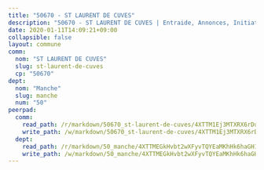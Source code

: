 ```yaml
---
title: "50670 - ST LAURENT DE CUVES"
description: "50670 - ST LAURENT DE CUVES | Entraide, Annonces, Initiatives"
date: 2020-01-11T14:09:21+09:00
collapsible: false
layout: commune
comm:
  nom: "ST LAURENT DE CUVES"
  slug: st-laurent-de-cuves
  cp: "50670"
dept:
  nom: "Manche"
  slug: manche
  num: "50"
peerpad:
  comm:
    read_path: /r/markdown/50670_st-laurent-de-cuves/4XTTM1Ej3MTXRX6rDute8x1zMmojHyTjt9dEYpZ1NxY3XR6gw
    write_path: /w/markdown/50670_st-laurent-de-cuves/4XTTM1Ej3MTXRX6rDute8x1zMmojHyTjt9dEYpZ1NxY3XR6gw-K3TgTwmG2ZKLjNqrEhcVXj8vYfRx7VTH33H93zAbSXYjQ4X36JBcM7LjQFse9mxucoMq9BwGVJ2DSn8fKfgtSETqoNURR5W7uv6SsbPvWzbEyTakWdcr5Pcmkd4d1ZRENdwXdeud
  dept:
    read_path: /r/markdown/50_manche/4XTTMEGkHvbt2wXFyvTQYEaMKhHk6haGH1SzsRNevKgBDTuXr
    write_path: /w/markdown/50_manche/4XTTMEGkHvbt2wXFyvTQYEaMKhHk6haGH1SzsRNevKgBDTuXr-K3TgUSx1rwmRRLqHcTLLdo4dVfTRKvf94KKagmUFPevWSp2f9nuc6fJF25TtLArzK8teuQ5TvuAMqW38N2MYgT18hBoXtjmKX9WuSn2vkujmSJPp3gF4gsuMmfEM8Th4Ap94heFE
---
```


